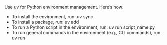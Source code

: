 Use uv for Python environment management. Here’s how:
- To install the environment, run: uv sync
- To install a package, run: uv add <package-name>
- To run a Python script in the environment, run: uv run script_name.py
- To run general commands in the environment (e.g., CLI commands), run: uv run <command>